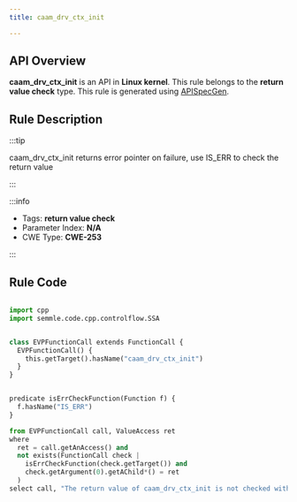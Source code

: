 ```yaml
---
title: caam_drv_ctx_init

---
```



## API Overview
**caam_drv_ctx_init** is an API in **Linux kernel**. This rule belongs to the **return value check** type. This rule is generated using [APISpecGen](../../tools/APISpecGen).
## Rule Description

:::tip

caam_drv_ctx_init returns error pointer on failure, use IS_ERR to check the return value

:::

:::info

- Tags: **return value check**
- Parameter Index: **N/A**
- CWE Type: **CWE-253**

:::

## Rule Code
```python

import cpp
import semmle.code.cpp.controlflow.SSA


class EVPFunctionCall extends FunctionCall {
  EVPFunctionCall() {
    this.getTarget().hasName("caam_drv_ctx_init")
  }
}


predicate isErrCheckFunction(Function f) {
  f.hasName("IS_ERR") 
}

from EVPFunctionCall call, ValueAccess ret
where
  ret = call.getAnAccess() and
  not exists(FunctionCall check |
    isErrCheckFunction(check.getTarget()) and
    check.getArgument(0).getAChild*() = ret
  )
select call, "The return value of caam_drv_ctx_init is not checked with IS_ERR."
    
```